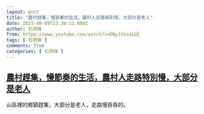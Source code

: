 ```yaml
---
layout: post
title: "農村趕集，慢節奏的生活，農村人走路特別慢，大部分是老人"
date: 2023-08-09T23:38:51.000Z
author: 石炳鋒
from: https://www.youtube.com/watch?v=ONy1tGxd1GE
tags: [ 石炳锋 ]
comments: True
categories: [ 石炳锋 ]
---
```

<!--1691624331000-->
[農村趕集，慢節奏的生活，農村人走路特別慢，大部分是老人](https://www.youtube.com/watch?v=ONy1tGxd1GE)
------

<div>
山區裡的鄉鎮趕集，大部分是老人，走路慢吞吞的。
</div>
